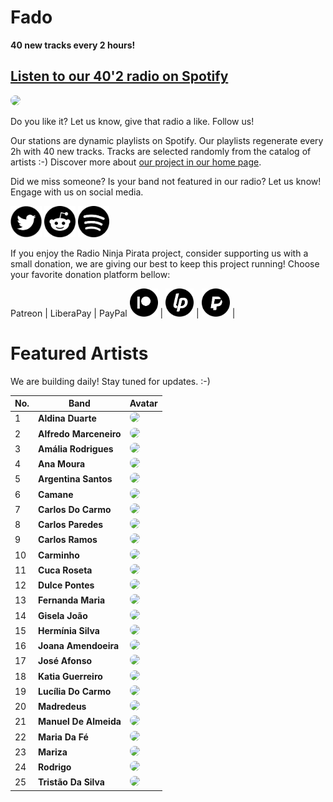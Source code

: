 # Fado

**40 new tracks every 2 hours!**


## [Listen to our 40'2 radio on Spotify](https://spoti.fi/3k7XKoe)

<a href="https://spoti.fi/3k7XKoe" target="_blank"><img src="https://mosaic.scdn.co/640/ab67616d0000b2730729b42d6bec2c0e2005bd68ab67616d0000b273801fb766386a5a5019c2d334ab67616d0000b27398a80582c63c5d73ad8e3026ab67616d0000b273e87442e64acdda9da888ea0c" height="300" width="auto" style="border-radius:50%"></a>

Do you like it? Let us know, give that radio a like. Follow us!


Our stations are dynamic playlists on Spotify. Our playlists regenerate every 2h with 40 new tracks. Tracks are selected randomly from the catalog of artists :-) Discover more about [our project in our home page](https://radioninjapirata.github.io).

Did we miss someone? Is your band not featured in our radio? Let us know! Engage with us on social media.

<p>
    <a href="https://twitter.com/RNinjaPirata" target="_blank"><img src="assets/twitter_button.png" alt="twitter" height="50" width="50" /></a>
    <a href="https://www.reddit.com/r/RadioNinjaPirata/" target="_blank"><img src="assets/reddit_button.png" alt="reddit" height="50" width="50" /></a>
    <a href="https://open.spotify.com/user/pagbz485dhfowwiza5wc9cwh8?si=XVuH5a3NQ8Ohft-yPC5XBA" target="_blank"><img src="assets/spotify_button.png" alt="spotify" height="50" width="50" /></a>
</p>


If you enjoy the Radio Ninja Pirata project, consider supporting us with a small donation, we are giving our best to keep this project running! Choose your favorite donation platform bellow:

 Patreon | LiberaPay | PayPal
<a href="https://www.patreon.com/radioninjapirata" target="_blank"><img src="assets/patreon_black_logo_500x500.png" alt="patreon" height="45" width="45" /></a> | <a href="https://liberapay.com/RadioNinjaPirata/donate" target="_blank"><img src="assets/liberapay_logo_500x500.png" alt="liberapay" height="45" width="45" /></a> | <a href="https://www.paypal.com/cgi-bin/webscr?cmd=_s-xclick&hosted_button_id=TWGZ3KKDLEDUE&source=url" target="_blank"><img src="assets/paypal_black_logo_500x500.png" alt="paypal" height="45" width="45" /></a> |


# Featured Artists

We are building daily! Stay tuned for updates. :-)

No. | Band | Avatar
--- | ---- | ------
1 | **Aldina Duarte** | <img src="https://i.scdn.co/image/ebc3351525dc279220c73e35bcce95a428dc5ff7" height="100" width="auto" style="border-radius:50%">
2 | **Alfredo Marceneiro** | <img src="https://i.scdn.co/image/ab67616d00001e020d47550ca039695e77cd349e" height="100" width="auto" style="border-radius:50%">
3 | **Amália Rodrigues** | <img src="https://i.scdn.co/image/ab67616d00001e023fb0c844c377efdbdcc6f306" height="100" width="auto" style="border-radius:50%">
4 | **Ana Moura** | <img src="https://i.scdn.co/image/fd1b4bf5568fcdcb4a87246889fdf176a39b950c" height="100" width="auto" style="border-radius:50%">
5 | **Argentina Santos** | <img src="https://i.scdn.co/image/ab67616d00001e02df601cdc18de885b8470e460" height="100" width="auto" style="border-radius:50%">
6 | **Camane** | <img src="https://i.scdn.co/image/3c8c083b6fef768189b335849047781407be2c60" height="100" width="auto" style="border-radius:50%">
7 | **Carlos Do Carmo** | <img src="https://i.scdn.co/image/a7601ab274d516c1c5b4729c8224c97456213275" height="100" width="auto" style="border-radius:50%">
8 | **Carlos Paredes** | <img src="https://i.scdn.co/image/95be905c259c433c932dde3421b138bb4c678fdf" height="100" width="auto" style="border-radius:50%">
9 | **Carlos Ramos** | <img src="https://i.scdn.co/image/ab67616d00001e0212cf78f2547cc589babc7114" height="100" width="auto" style="border-radius:50%">
10 | **Carminho** | <img src="https://i.scdn.co/image/649f8ad37e7f10063fd2b383cd4614798e5a98e9" height="100" width="auto" style="border-radius:50%">
11 | **Cuca Roseta** | <img src="https://i.scdn.co/image/be86b17112f7ede83f3d206393dcb4384518c466" height="100" width="auto" style="border-radius:50%">
12 | **Dulce Pontes** | <img src="https://i.scdn.co/image/746903aeb7df9038d5b2546c3fdc9d2ccbe63081" height="100" width="auto" style="border-radius:50%">
13 | **Fernanda Maria** | <img src="https://i.scdn.co/image/ab67616d00001e02f9cf6bfc49e8ca0cbec78029" height="100" width="auto" style="border-radius:50%">
14 | **Gisela João** | <img src="https://i.scdn.co/image/209de0005fbac7de22cbe3916f476f88caa9a42e" height="100" width="auto" style="border-radius:50%">
15 | **Hermínia Silva** | <img src="https://i.scdn.co/image/ab67616d00001e022956a0eaa354239a43f447e0" height="100" width="auto" style="border-radius:50%">
16 | **Joana Amendoeira** | <img src="https://i.scdn.co/image/02e709182974b70e755b2feba837782d79ab8e37" height="100" width="auto" style="border-radius:50%">
17 | **José Afonso** | <img src="https://i.scdn.co/image/ab67616d00001e02ff87dd98d56a75ba96a8c44e" height="100" width="auto" style="border-radius:50%">
18 | **Katia Guerreiro** | <img src="https://i.scdn.co/image/23bbe37a7c29f7145d24bd3e15867738d0460ada" height="100" width="auto" style="border-radius:50%">
19 | **Lucília Do Carmo** | <img src="https://i.scdn.co/image/ab67616d00001e025d5cf4c4bbb31650627b3f6f" height="100" width="auto" style="border-radius:50%">
20 | **Madredeus** | <img src="https://i.scdn.co/image/6a201f978a2b82a0832ebc7e766f392e4807cf4e" height="100" width="auto" style="border-radius:50%">
21 | **Manuel De Almeida** | <img src="https://i.scdn.co/image/ab67616d00001e02b07f262da1a23a5261943660" height="100" width="auto" style="border-radius:50%">
22 | **Maria Da Fé** | <img src="https://i.scdn.co/image/ab67616d00001e02c75cc1a7b61d6c6ad3e24626" height="100" width="auto" style="border-radius:50%">
23 | **Mariza** | <img src="https://i.scdn.co/image/11272c9b5a47051f2786d8bde0b514192fc94bbb" height="100" width="auto" style="border-radius:50%">
24 | **Rodrigo** | <img src="https://i.scdn.co/image/ab67616d00001e020e2c426d878243e128e5c885" height="100" width="auto" style="border-radius:50%">
25 | **Tristão Da Silva** | <img src="https://i.scdn.co/image/ab67616d00001e02801fb766386a5a5019c2d334" height="100" width="auto" style="border-radius:50%">